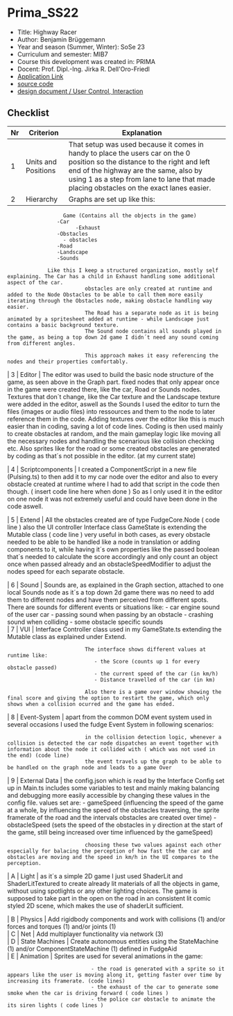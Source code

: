 # Prima_SS22


* Title: Highway Racer
* Author: Benjamin Brüggemann
* Year and season (Summer, Winter): SoSe 23
* Curriculum and semester: MIB7
* Course this development was created in: PRIMA
* Docent: Prof. Dipl.-Ing. Jirka R. Dell'Oro-Friedl
* [Application Link](https://benbruegg.github.io/Prima_SS22/HighwayRacer/index.html) 
* [source code](https://github.com/benbruegg/Prima_SS22/tree/main/HighwayRacer)
* [design document / User Control, Interaction]()



## Checklist


| Nr | Criterion           | Explanation                                                                                                                                     |   |
| -- | --------------------- | ----------------------------------------------------------------------------------------------------------------------------------------------|---|
|  1 | Units and Positions | That setup was used because it comes in handy to place the users car on the 0 position so the distance to the right and left end of the highway are the same, also by using 1 as a step from lane to lane that made placing obstacles on the exact lanes easier.                                                            
|  2 | Hierarchy           | Graphs are set up like this: 

				      Game (Contains all the objects in the game)
 					-Car 
  				          -Exhaust
 					-Obstacles
  					  - obstacles 
 					-Road
 					-Landscape
 					-Sounds

			     Like this I keep a structured organization, mostly self explaining. The Car has a child in Exhaust handling some additional aspect of the car. 
                             obstacles are only created at runtime and added to the Node Obstacles to be able to call them more easily iterating through the Obstacles node, making obstacle handling way easier.
                             The Road has a separate node as it is being animated by a spritesheet added at runtime - while Landscape just contains a basic background texture.
                             The Sound node contains all sounds played in the game, as being a top down 2d game I didn´t need any sound coming from different angles.

                             This approach makes it easy referencing the nodes and their properties comfortably.                                                              
|  3 | Editor              | The editor was used to build the basic node structure of the game, as seen above in the Graph part. fixed nodes that only appear once in the game were created there, like the car, Road or Sounds nodes. Textures that don´t change, like the Car texture and the Landscape texture were 			                     added in the editor, aswell as the Sounds I used the editor to turn the files (images or audio files) into ressources and them to the node to later reference them in the code. Adding textures over the editor like this is much easier than in coding, saving a lot of code lines. 
                             Coding is then used mainly to create obstacles at random, and the main gameplay logic like moving all the necessary nodes and handling the scenarious like collision checking etc. 
                             Also sprites like for the road or some created obstacles are generated by coding as that´s not possible in the editor. (at my current state)

|  4 | Scriptcomponents    | I created a ComponentScript in a new file (Pulsing.ts) to then add it to my car node over the editor and also to every obstacle created at runtime where I had to add that script in the code then though. ( insert code line here when done ) 
                             So as I only used it in the editor on one node it was not extremely useful and could have been done in the code aswell.        
                                             
|  5 | Extend              | All the obstacles created are of type FudgeCore.Node ( code line )
                             also the UI controller Interface class GameState is extending the Mutable class ( code line ) 
                             very useful in both cases, as every obstacle needed to be able to be handled like a node in translation or adding components to it, while having it´s own properties like the passed boolean that´s needed to calculate the score accordingly and only count an object once when passed already                               and an obstacleSpeedModifier to adjust the nodes speed for each separate obstacle.      
                
|  6 | Sound               | Sounds are, as explained in the Graph section, attached to one local Sounds node as it´s a top down 2d game there was no need to add them to different nodes and have them perceived from different spots.
                             There are sounds for different events or situations like: 
                                - car engine sound of the user car
                                - passing sound when passing by an obstacle 
                                - crashing sound when colliding 
                                - some obstacle specific sounds                                        
|  7 | VUI                 | Interface Controller class used in my GameState.ts extending the Mutable class as explained under Extend.

                             The interface shows different values at runtime like:
                                - the Score (counts up 1 for every obstacle passed)
                                - the current speed of the car (in km/h)
                                - Distance travelled of the car (in km)

                             Also there is a game over window showing the final score and giving the option to restart the game, which only shows when a collision ocurred and the game has ended.   
                                           
|  8 | Event-System        | apart from the common DOM event system used in several occasions I used the fudge Event System in following scenarios: 

                             in the collision detection logic, whenever a collision is detected the car node dispatches an event together with information about the node it collided with ( which was not used in the end) (code line) 
                             the event travels up the graph to be able to be handled on the graph node and leads to a game Over
		
|  9 | External Data       | the config.json which is read by the Interface Config set up in Main.ts includes some variables to test and mainly making balancing and debugging more easily accessible by changing these values in the config file. 
                             values set are: 
                               - gameSpeed (influencing the speed of the game at a whole, by influencing the speed of the obstacles traversing, the sprite framerate of the road and the intervals obstacles are created over time) 
                               - obstacleSpeed (sets the speed of the obstacles in y direction at the start of the game, still being increased over time influenced by the gameSpeed)

                             choosing these two values against each other especially for balacing the perception of how fast the the car and obstacles are moving and the speed in km/h in the UI compares to the perception.       
                      
|  A | Light               | 
                             as it´s a simple 2D game I just used ShaderLit and ShaderLitTextured to create already lit materials of all the objects in game, without using spotlights or any other lighting choices. The game is supposed to take part in the open on the road in an consistent lit comic styled 2D scene,                              which makes the use of shaderLit sufficient.
                                                                     
|  B | Physics             | Add rigidbody components and work with collisions (1) and/or forces and torques (1) and/or joints (1)                                           
|  C | Net                 | Add multiplayer functionality via network (3)                                                                                                   
|  D | State Machines      | Create autonomous entities using the StateMachine (1) and/or ComponentStateMachine (1) defined in FudgeAid                                      
|  E | Animation           | Sprites are used for several animations in the game:

                               - the road is generated with a sprite so it appears like the user is moving along it, getting faster over time by increasing its framerate. (code lines)
                               - the exhaust of the car to generate some smoke when the car is driving forward ( code lines ) 
                               - the police car obstacle to animate the its siren lights ( code lines )                                                 



	

		


